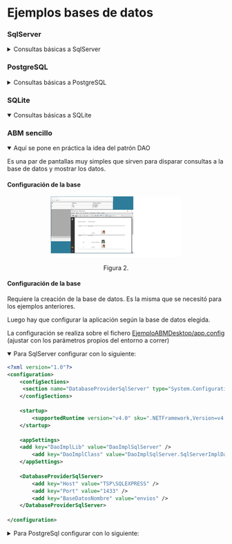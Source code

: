 # Ejemplos bases de datos 


###  SqlServer
<details>
<summary>Consultas básicas a SqlServer</summary>

Antes hay que dar de alta la base :
<div align="center">
        <img style="width:40%;" src="EjemplosSQLServer/Ejemplo1_ddl/docs/1-nueva_base.jpg"/>
        <img style="width:50%;" src="EjemplosSQLServer/Ejemplo1_ddl/docs/2-nombre_base.jpg"/>
        <p>Figura 1. </p>
</div>

Luego hay que correr el ejemplo 1 para crear el esquema. Hay que ajustar la cadena de conexión dependiendo el método de autentificación y el nombre del host. En mi caso es:
```csharp
  string servidor = "TSP\\SQLEXPRESS";            
```
  
</details>

### PostgreSQL
<details>
<summary>Consultas básicas a PostgreSQL</summary>
</details>

### SQLite
<details open>
<summary>Consultas básicas a SQLite</summary>
</details>

### ABM sencillo
<details open>
<summary>Aquí se pone en práctica la idea del patrón DAO</summary>

Es una par de pantallas muy simples que sirven para disparar consultas a la base de datos y mostrar los datos.

#### Configuración de  la base

<div align="center">
        <img style="width:60%;" src="EjemplosDaoABM/EjemploABMDesktop/docs/pantallazo.jpg"/>
        <p>Figura 2. </p>
</div>

#### Configuración de  la base
Requiere la creación de la base de datos. Es la misma que se necesitó para los ejemplos anteriores.

Luego hay que configurar la aplicación según la base de datos elegida. 

La configuración se realiza sobre el fichero <a href="EjemplosDaoABM/EjemploABMDesktop/app.config">EjemploABMDesktop/app.config</a> (ajustar con los parámetros propios del entorno a correr)

<details open>
<summary>Para SqlServer configurar con lo siguiente:</summary>
  
```xml
<?xml version="1.0"?>
<configuration>
	<configSections>
     <section name="DatabaseProviderSqlServer" type="System.Configuration.NameValueSectionHandler" />
	</configSections>
	
	<startup>
		<supportedRuntime version="v4.0" sku=".NETFramework,Version=v4.8"/>
	</startup>

	<appSettings>
    <add key="DaoImplLib" value="DaoImplSqlServer" />
		<add key="DaoImplClass" value="DaoImplSqlServer.SqlServerImplDao.GestionEnviosSQLServerImplDao" />
	</appSettings>

	<DatabaseProviderSqlServer>
		<add key="Host" value="TSP\SQLEXPRESS" />
		<add key="Port" value="1433" />
		<add key="BaseDatosNombre" value="envios" />
	</DatabaseProviderSqlServer>

</configuration>       
```

</details>

<details>
<summary>Para PostgreSql configurar con lo siguiente:</summary>

```xml
<?xml version="1.0"?>
<configuration>
	<configSections>
     <section name="DatabaseProviderPostgreSql" type="System.Configuration.NameValueSectionHandler" />
	</configSections>
	
	<startup>
		<supportedRuntime version="v4.0" sku=".NETFramework,Version=v4.8"/>
	</startup>

	<appSettings>
		<add key="DaoImplLib" value="DaoImplPostgreSql" />
		<add key="DaoImplClass" value="DaoImplPostgreSql.PostgreSqlImplDao.GestionEnviosPostgreSqlImplDao" />
	</appSettings>

	<DatabaseProviderPostgreSql>
		<add key="Host" value="localhost" />
		<add key="Port" value="5432" />
		<add key="username" value="postgres" />
		<add key="password" value="postgres" />
		<add key="BaseDatosNombre" value="envios" />
	</DatabaseProviderPostgreSql>

</configuration>       
```
</details>

</details>
